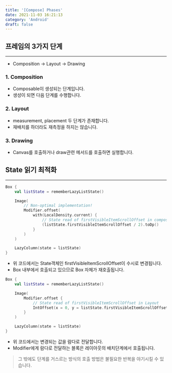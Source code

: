 ```yaml
---
title: '[Compose] Phases'
date: 2021-11-03 16:21:13
category: 'Android'
draft: false
---
```


## 프레임의 3가지 단계

---

-   Composition → Layout → Drawing

### 1. Composition

-   Composable이 생성되는 단계입니다.
-   생성이 되면 다음 단계를 수행합니다.

### 2. Layout

-   measurement, placement 두 단계가 존재합니다.
-   재배치를 하더라도 재측정을 하지는 않습니다.

### 3. Drawing

-   Canvas를 호출하거나 draw관련 메서드를 호출하면 실행합니다.

## State 읽기 최적화

---

```kotlin
Box {
    val listState = rememberLazyListState()

    Image(
        // Non-optimal implementation!
        Modifier.offset(
            with(LocalDensity.current) {
                // State read of firstVisibleItemScrollOffset in composition
                (listState.firstVisibleItemScrollOffset / 2).toDp()
            }
        )
    )

    LazyColumn(state = listState)
}
```

-   위 코드에서는 State객체인 firstVisibleItemScrollOffset이 수시로 변경됩니다.
-   Box 내부에서 호출되고 있으므로 Box 자체가 재호출됩니다.

```kotlin
Box {
    val listState = rememberLazyListState()

    Image(
        Modifier.offset {
            // State read of firstVisibleItemScrollOffset in Layout
            IntOffset(x = 0, y = listState.firstVisibleItemScrollOffset / 2)
        }
    )

    LazyColumn(state = listState)
}
```

-   위 코드에서는 변경되는 값을 람다로 전달합니다.
-   Modifier에게 람다로 전달하는 블록은 레이아웃의 배치단계에서 호출됩니다.

> 그 밖에도 단계를 거스르는 방식의 호출 방법은 불필요한 반복을 야기시킬 수 있습니다.